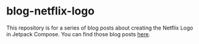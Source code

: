 # blog-netflix-logo

This repository is for a series of blog posts about creating the Netflix Logo in Jetpack Compose. 
You can find those blog posts [here](https://scottpierce.dev/series/animating-the-netflix-logo-in-compose/).